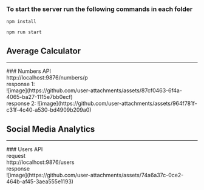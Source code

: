 ### To start the server run the following commands in each folder
```
npm install
```

```
npm run start
```


## Average Calculator
<hr>
### Numbers API
<br>
http://localhost:9876/numbers/p
<br>
response 1:
<br>
![image](https://github.com/user-attachments/assets/87cf0463-6f4a-4065-ba27-1115e7bb0ecf)
<br>
response 2:
![image](https://github.com/user-attachments/assets/964f781f-c31f-4c40-a530-bd4909b209a0)
<br>

## Social Media Analytics
<hr>
### Users API
<br>
request
<br>
http://localhost:9876/users
<br>
response
<br>
![image](https://github.com/user-attachments/assets/74a6a37c-0ce2-464b-af45-3aea555e1193)
